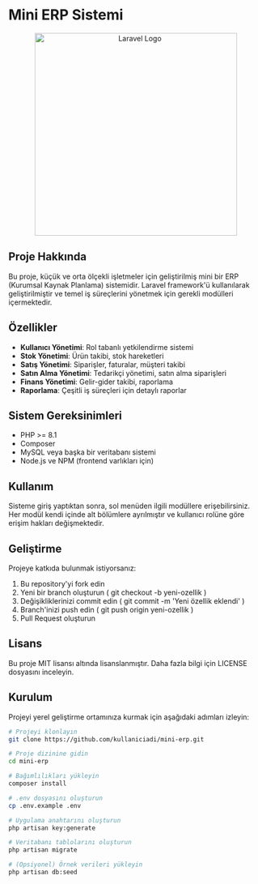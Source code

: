 # Mini ERP Sistemi

<p align="center">
<img src="https://raw.githubusercontent.com/laravel/art/master/logo-lockup/5%20SVG/2%20CMYK/1%20Full%20Color/laravel-logolockup-cmyk-red.svg" width="400" alt="Laravel Logo">
</p>

## Proje Hakkında

Bu proje, küçük ve orta ölçekli işletmeler için geliştirilmiş mini bir ERP (Kurumsal Kaynak Planlama) sistemidir. Laravel framework'ü kullanılarak geliştirilmiştir ve temel iş süreçlerini yönetmek için gerekli modülleri içermektedir.

## Özellikler

- **Kullanıcı Yönetimi**: Rol tabanlı yetkilendirme sistemi
- **Stok Yönetimi**: Ürün takibi, stok hareketleri
- **Satış Yönetimi**: Siparişler, faturalar, müşteri takibi
- **Satın Alma Yönetimi**: Tedarikçi yönetimi, satın alma siparişleri
- **Finans Yönetimi**: Gelir-gider takibi, raporlama
- **Raporlama**: Çeşitli iş süreçleri için detaylı raporlar

## Sistem Gereksinimleri
- PHP >= 8.1
- Composer
- MySQL veya başka bir veritabanı sistemi
- Node.js ve NPM (frontend varlıkları için)
## Kullanım
Sisteme giriş yaptıktan sonra, sol menüden ilgili modüllere erişebilirsiniz. Her modül kendi içinde alt bölümlere ayrılmıştır ve kullanıcı rolüne göre erişim hakları değişmektedir.

## Geliştirme
Projeye katkıda bulunmak istiyorsanız:

1. Bu repository'yi fork edin
2. Yeni bir branch oluşturun ( git checkout -b yeni-ozellik )
3. Değişikliklerinizi commit edin ( git commit -m 'Yeni özellik eklendi' )
4. Branch'inizi push edin ( git push origin yeni-ozellik )
5. Pull Request oluşturun
## Lisans
Bu proje MIT lisansı altında lisanslanmıştır. Daha fazla bilgi için LICENSE dosyasını inceleyin.


## Kurulum

Projeyi yerel geliştirme ortamınıza kurmak için aşağıdaki adımları izleyin:

```bash
# Projeyi klonlayın
git clone https://github.com/kullaniciadi/mini-erp.git

# Proje dizinine gidin
cd mini-erp

# Bağımlılıkları yükleyin
composer install

# .env dosyasını oluşturun
cp .env.example .env

# Uygulama anahtarını oluşturun
php artisan key:generate

# Veritabanı tablolarını oluşturun
php artisan migrate

# (Opsiyonel) Örnek verileri yükleyin
php artisan db:seed
```
